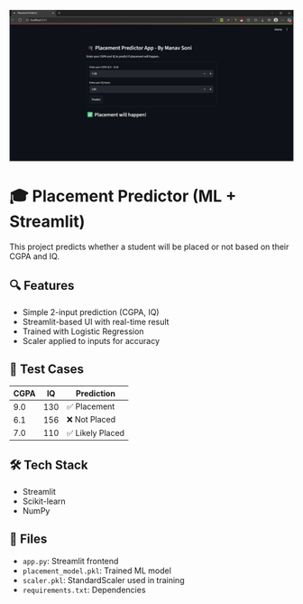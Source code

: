 
<p align="center">
  <img src="preview.png" alt="App Screenshot" width="600"/>
</p>

# 🎓 Placement Predictor (ML + Streamlit)

This project predicts whether a student will be placed or not based on their CGPA and IQ.

## 🔍 Features
- Simple 2-input prediction (CGPA, IQ)
- Streamlit-based UI with real-time result
- Trained with Logistic Regression 
- Scaler applied to inputs for accuracy

## 🧪 Test Cases
| CGPA | IQ  | Prediction       |
|------|-----|------------------|
| 9.0  | 130 | ✅ Placement      |
| 6.1  | 156 | ❌ Not Placed     |
| 7.0  | 110 | ✅ Likely Placed  |

## 🛠️ Tech Stack
- Streamlit
- Scikit-learn
- NumPy

## 📁 Files
- `app.py`: Streamlit frontend
- `placement_model.pkl`: Trained ML model
- `scaler.pkl`: StandardScaler used in training
- `requirements.txt`: Dependencies
